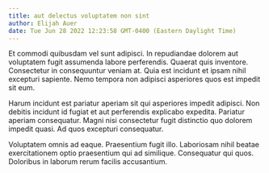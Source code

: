 ```yaml
---
title: aut delectus voluptatem non sint
author: Elijah Auer
date: Tue Jun 28 2022 12:23:58 GMT-0400 (Eastern Daylight Time)
---
```

Et commodi quibusdam vel sunt adipisci. In repudiandae dolorem aut voluptatem fugit assumenda labore perferendis. Quaerat quis inventore. Consectetur in consequuntur veniam at. Quia est incidunt et ipsam nihil excepturi sapiente. Nemo tempora non adipisci asperiores quos est impedit sit eum.

 Harum incidunt est pariatur aperiam sit qui asperiores impedit adipisci. Non debitis incidunt id fugiat et aut perferendis explicabo expedita. Pariatur aperiam consequatur. Magni nisi consectetur fugit distinctio quo dolorem impedit quasi. Ad quos excepturi consequatur.

 Voluptatem omnis ad eaque. Praesentium fugit illo. Laboriosam nihil beatae exercitationem optio praesentium qui ad similique. Consequatur qui quos. Doloribus in laborum rerum facilis accusantium.